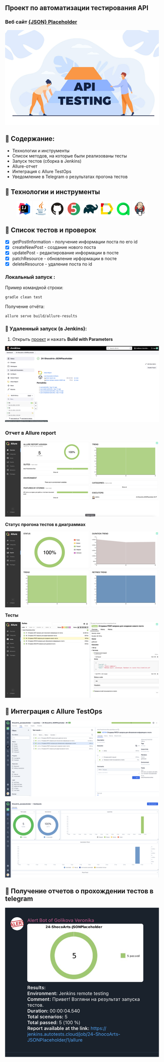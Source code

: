 ## Проект по автоматизации тестирования API
### Веб сайт <a target="_blank" href="https://jsonplaceholder.typicode.com/">{JSON} Placeholder</a>

<p align="center">
<img title="restful-booker" src="images/screens/api.jpeg">
</p>


## :rocket: Содержание:

- Технологии и инструменты
- Список методов, на которые были реализованы тесты
- Запуск тестов (сборка в Jenkins)
- Allure-отчет
- Интеграция с Allure TestOps
- Уведомление в Telegram о результатах прогона тестов

## :rocket: Технологии и инструменты

<p align="center">
<a href="https://www.jetbrains.com/idea/"><img src="images/logo/Idea.svg" width="50" height="50"  alt="IDEA"/></a>
<a href="https://www.java.com/"><img src="images/logo/Java.svg" width="50" height="50"  alt="Java"/></a>
<a href="https://github.com/"><img src="images/logo/GitHub.svg" width="50" height="50"  alt="Github"/></a>
<a href="https://junit.org/junit5/"><img src="images/logo/Junit5.svg" width="50" height="50"  alt="JUnit 5"/></a>
<a href="https://gradle.org/"><img src="images/logo/Gradle.svg" width="50" height="50"  alt="Gradle"/></a>
<a href="https://github.com/allure-framework/allure2"><img src="images/logo/Allure.svg" width="50" height="50"  alt="Allure"/></a>
<a href="https://qameta.io/"><img src="images/logo/Allure_TO.svg" width="50" height="50"  alt="Allure TestOps"/></a>
<a href="https://www.jenkins.io/"><img src="images/logo/Jenkins.svg" width="50" height="50"  alt="Jenkins"/></a>
</p>

## :rocket:  Список тестов и проверок

- [x] getPostInformation - получение информации поста по его id
- [x] createNewPost - создание нового поста
- [x] updatePost - редактирование информации в посте
- [x] patchResource - обновление ирформации в посте
- [x] deleteResource - удаление поста по id

###  Локальный запуск :
Пример командной строки:
```bash
gradle clean test  
```

Получение отчёта:
```bash
allure serve build/allure-results
```

###  :rocket:  Удаленный запуск (в Jenkins):
1. Открыть <a target="_blank" href="https://jenkins.autotests.cloud/job/24-ShocoArts-JSONPlaceholder/">проект</a> и нажать **Build with Parameters**

![This is an image](/images/screens/jenkins.png)


###  Отчет в Allure report

![This is an image](/images/screens/allureReport.png)

**Статус прогона тестов в диаграммах**

![This is an image](/images/screens/graph.png)

**Тесты**

<p align="center">
<img title="Allure Tests" src="images/screens/reports.png">
</p>

## :rocket: Интеграция с Allure TestOps

![This is an image](/images/screens/allureCases.png)

![This is an image](/images/screens/allureBoard.png)

## :rocket: Получение отчетов о прохождении тестов в telegram

![This is an image](/images/screens/tg.jpg)
